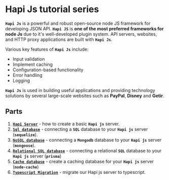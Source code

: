 # Hapi Js tutorial series

**`Hapi Js`** is a powerful and robust open-source node JS framework for developing JSON API. **`Hapi JS`** is **one of the most preferred frameworks for node Js** due to it's well-developed plugin system. API servers, websites, and HTTP proxy applications are built with **`Hapi Js`**.

Various key features of **`Hapi Js`** include:

- Input validation
- Implement caching
- Configuration-based functionality
- Error handling
- Logging

**`Hapi Js`** is used in building useful applications and providing technology solutions by several large-scale websites such as **PayPal**, **Disney** and **Getir**.

## Parts 
1. [**`Hapi Server`**](https://github.com/tutorial-point/hapi-server-tutorial) - how to create a basic **`Hapi js`** server.
2. [**`Sql database`**](https://github.com/tutorial-point/hapi-sql-tutorial) - connecting a **`SQL`** database to your **`Hapi js`** server (**`sequelize`**).
3. [**`NoSQL database`**](https://github.com/tutorial-point/hapi-mongodb-tutorial) - connecting a **`Mongodb`** database to your **`Hapi js`** server (**`mongoose`**).
4. [**`Relational SQL database`**](https://github.com/tutorial-point/hapi-relational-sql) - connecting a relational **`SQL`** database to your **`Hapi js`** server (**`prisma`**)
5. [**`Cache database`**](https://github.com/tutorial-point/hapi-cache-tutorial) - create a caching database for your **`Hapi js`** server (**`node-cache`**)
6. [**`Typescript Migration`**](https://github.com/tutorial-point/hapi-tutorial-series.git) - migrate our Hapi js server to typescript.
